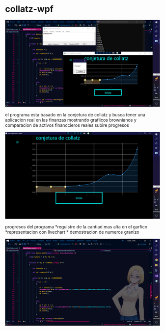 # collatz-wpf
<img src="https://raw.githubusercontent.com/kernelboy34/collatz-wpf/main-ker/conjetura2.PNG"/>
<p>el programa esta basado en la conjetura de collatz y busca tener una aplicacion real en las finanzas mostrando grafiicos brownianos y comparacion de activos financcieros reales subire progresos</p>
<img src="https://raw.githubusercontent.com/kernelboy34/collatz-wpf/main-ker/hfhfsa.PNG">
<p>progresos del programa 
 *reguistro de la cantiad mas alta en el garfico
 *representacion con livechart
 * demostracion de numeros granizo</p>
 <img src="https://raw.githubusercontent.com/kernelboy34/collatz-wpf/main-ker/sssss.PNG"/>
